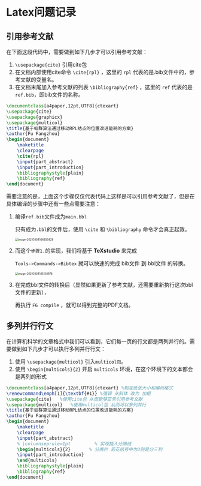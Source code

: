 # Latex问题记录

## 引用参考文献

在下面这段代码中，需要做到如下几步才可以引用参考文献：

1. `\usepackage{cite}` 引用cite包
2. 在文档内部使用cite命令 `\cite{rpl}` ，这里的 `rpl` 代表的是.bib文件中的，参考文献的变量名。
3. 在文档末尾加入参考文献的列表 `\bibliography{ref}` ，这里的 `ref` 代表的是 `ref.bib`，即bib文件的名称。

```tex
\documentclass[a4paper,12pt,UTF8]{ctexart}
\usepackage{cite}
\usepackage{graphicx}
\usepackage{multicol}
\title{基于蚁群算法通过移动RPL结点的位置改进能耗的方案}
\author{Fu Fangzhou}
\begin{document}
	\maketitle
	\clearpage
	\cite{rpl}
	\input{part_abstract}
	\input{part_introduction}
	\bibliographystyle{plain}
	\bibliography{ref}
\end{document}
```

需要注意的是，上面这个步骤仅仅代表代码上这样是可以引用参考文献了，但是在具体编译的步骤中还有一些点需要注意：

1. 编译`ref.bib`文件成为`main.bbl`

   只有成为`.bbl`的文件后，使用 `\cite` 和 `\bibliography` 命令才会真正起效。

   <img src="D:\LearningNotes\academic\latex\image-20210304144655428.png" alt="image-20210304144655428" style="zoom:50%;" />

2. 而这个`步骤1.`的实现，我们将基于 **TeXstudio** 来完成

   `Tools->Commands->Bibtex` 就可以快速的完成 bib文件 到 bbl文件 的转换。 

   <img src="D:\LearningNotes\academic\latex\image-20210304145138976.png" alt="image-20210304145138976" style="zoom:50%;" />

3. 在完成bbl文件的转换后（显然如果更新了参考文献，还需要重新执行这次bbl文件的更新），

   再执行 `F6 compile` ，就可以得到完整的PDF文档。

## 多列并行行文

在计算机科学的文章格式中我们可以看到，它们每一页的行文都是两列并行的。需要做到如下几步才可以执行多列并行行文：

1. 使用 `\usepackage{multicol}` 引入`multicol包`。
2. 使用 `\begin{multicols}{2}` 开启 `multicols` 环境，在这个环境下的文本都会是两列的形式

```tex
\documentclass[a4paper,12pt,UTF8]{ctexart} %制定纸张大小和编码格式
\renewcommand\emph[1]{\textbf{#1}} %强调 从斜体 改为 加粗
\usepackage{cite}	%使用cite包 从而能够正常引用参考文献
\usepackage{multicol}	%使用multicol包 从而可以多列并行
\title{基于蚁群算法通过移动RPL结点的位置改进能耗的方案}
\author{Fu Fangzhou}
\begin{document}
	\maketitle
	\clearpage
	\input{part_abstract}
	% \columnseprule=1pt         % 实现插入分隔线
	\begin{multicols}{2}       % 分两栏 若花括号中为3则是分三列
	\input{part_introduction}
	\end{multicols}
	\bibliographystyle{plain}
	\bibliography{ref}
\end{document}
```


